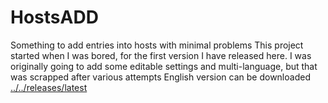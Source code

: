 # HostsADD
Something to add entries into hosts with minimal problems
This project started when I was bored, for the first version I have released here.
I was originally going to add some editable settings and multi-language, but that was scrapped after various attempts
English version can be downloaded [../../releases/latest](here)

